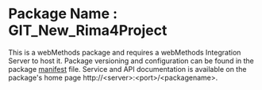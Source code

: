 # Package Name : GIT_New_Rima4Project
This is a webMethods package and requires a webMethods Integration Server to host it. Package versioning and configuration can be found in the package [manifest](./GIT_New_Rima4Project/manifest.v3) file. Service and API documentation is available on the package's home page http://&lt;server&gt;:&lt;port&gt;/&lt;packagename>.